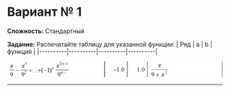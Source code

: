 # Вариант № 1
**Сложность:** Стандартный

**Задание:**  Распечатайте таблицу для указанной функции:
| Ряд | a | b | функция |
|----------|----------|----------|----------|

![Alt text](../../pic/1.png)

---